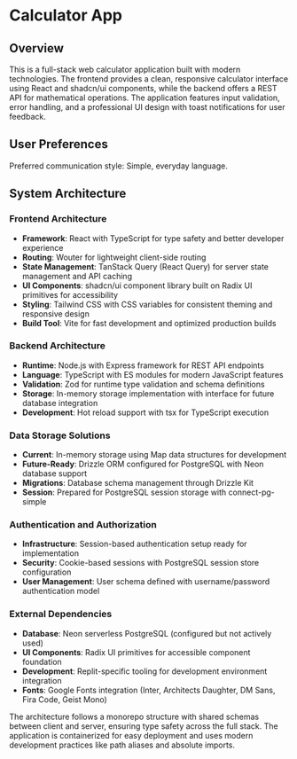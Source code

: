 # Calculator App

## Overview

This is a full-stack web calculator application built with modern technologies. The frontend provides a clean, responsive calculator interface using React and shadcn/ui components, while the backend offers a REST API for mathematical operations. The application features input validation, error handling, and a professional UI design with toast notifications for user feedback.

## User Preferences

Preferred communication style: Simple, everyday language.

## System Architecture

### Frontend Architecture
- **Framework**: React with TypeScript for type safety and better developer experience
- **Routing**: Wouter for lightweight client-side routing
- **State Management**: TanStack Query (React Query) for server state management and API caching
- **UI Components**: shadcn/ui component library built on Radix UI primitives for accessibility
- **Styling**: Tailwind CSS with CSS variables for consistent theming and responsive design
- **Build Tool**: Vite for fast development and optimized production builds

### Backend Architecture
- **Runtime**: Node.js with Express framework for REST API endpoints
- **Language**: TypeScript with ES modules for modern JavaScript features
- **Validation**: Zod for runtime type validation and schema definitions
- **Storage**: In-memory storage implementation with interface for future database integration
- **Development**: Hot reload support with tsx for TypeScript execution

### Data Storage Solutions
- **Current**: In-memory storage using Map data structures for development
- **Future-Ready**: Drizzle ORM configured for PostgreSQL with Neon database support
- **Migrations**: Database schema management through Drizzle Kit
- **Session**: Prepared for PostgreSQL session storage with connect-pg-simple

### Authentication and Authorization
- **Infrastructure**: Session-based authentication setup ready for implementation
- **Security**: Cookie-based sessions with PostgreSQL session store configuration
- **User Management**: User schema defined with username/password authentication model

### External Dependencies
- **Database**: Neon serverless PostgreSQL (configured but not actively used)
- **UI Components**: Radix UI primitives for accessible component foundation
- **Development**: Replit-specific tooling for development environment integration
- **Fonts**: Google Fonts integration (Inter, Architects Daughter, DM Sans, Fira Code, Geist Mono)

The architecture follows a monorepo structure with shared schemas between client and server, ensuring type safety across the full stack. The application is containerized for easy deployment and uses modern development practices like path aliases and absolute imports.